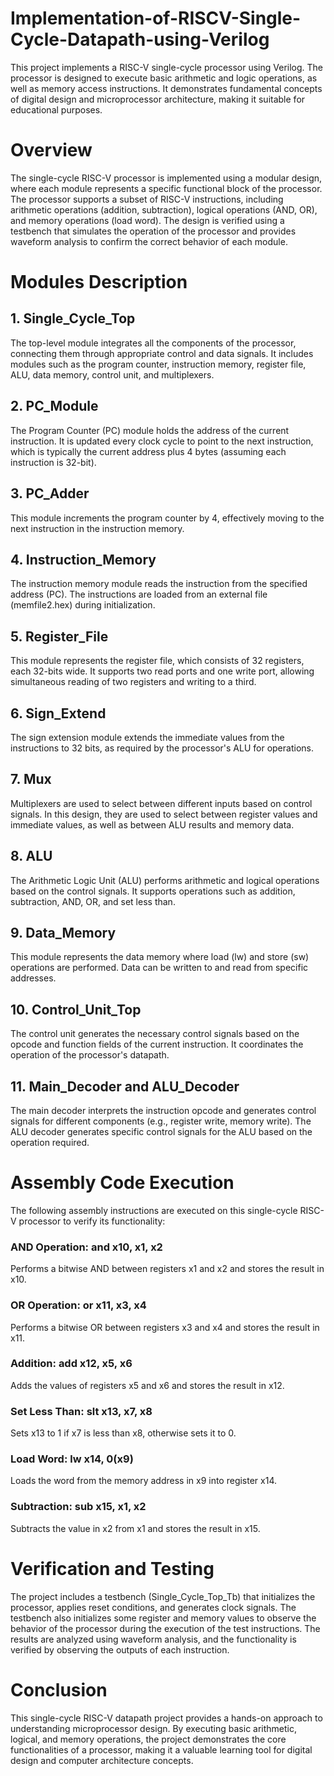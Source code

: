 # Implementation-of-RISCV-Single-Cycle-Datapath-using-Verilog

This project implements a RISC-V single-cycle processor using Verilog. The processor is designed to execute basic arithmetic and logic operations, as well as memory access instructions. It demonstrates fundamental concepts of digital design and microprocessor architecture, making it suitable for educational purposes.

# Overview
The single-cycle RISC-V processor is implemented using a modular design, where each module represents a specific functional block of the processor. The processor supports a subset of RISC-V instructions, including arithmetic operations (addition, subtraction), logical operations (AND, OR), and memory operations (load word). The design is verified using a testbench that simulates the operation of the processor and provides waveform analysis to confirm the correct behavior of each module.

# Modules Description
## 1. Single_Cycle_Top
The top-level module integrates all the components of the processor, connecting them through appropriate control and data signals. It includes modules such as the program counter, instruction memory, register file, ALU, data memory, control unit, and multiplexers.

## 2. PC_Module
The Program Counter (PC) module holds the address of the current instruction. It is updated every clock cycle to point to the next instruction, which is typically the current address plus 4 bytes (assuming each instruction is 32-bit).

## 3. PC_Adder
This module increments the program counter by 4, effectively moving to the next instruction in the instruction memory.

## 4. Instruction_Memory
The instruction memory module reads the instruction from the specified address (PC). The instructions are loaded from an external file (memfile2.hex) during initialization.

## 5. Register_File
This module represents the register file, which consists of 32 registers, each 32-bits wide. It supports two read ports and one write port, allowing simultaneous reading of two registers and writing to a third.

## 6. Sign_Extend
The sign extension module extends the immediate values from the instructions to 32 bits, as required by the processor's ALU for operations.

## 7. Mux
Multiplexers are used to select between different inputs based on control signals. In this design, they are used to select between register values and immediate values, as well as between ALU results and memory data.

## 8. ALU
The Arithmetic Logic Unit (ALU) performs arithmetic and logical operations based on the control signals. It supports operations such as addition, subtraction, AND, OR, and set less than.

## 9. Data_Memory
This module represents the data memory where load (lw) and store (sw) operations are performed. Data can be written to and read from specific addresses.

## 10. Control_Unit_Top
The control unit generates the necessary control signals based on the opcode and function fields of the current instruction. It coordinates the operation of the processor's datapath.

## 11. Main_Decoder and ALU_Decoder
The main decoder interprets the instruction opcode and generates control signals for different components (e.g., register write, memory write). The ALU decoder generates specific control signals for the ALU based on the operation required.

# Assembly Code Execution
The following assembly instructions are executed on this single-cycle RISC-V processor to verify its functionality:

### AND Operation: and x10, x1, x2

Performs a bitwise AND between registers x1 and x2 and stores the result in x10.
### OR Operation: or x11, x3, x4

Performs a bitwise OR between registers x3 and x4 and stores the result in x11.
### Addition: add x12, x5, x6

Adds the values of registers x5 and x6 and stores the result in x12.
### Set Less Than: slt x13, x7, x8

Sets x13 to 1 if x7 is less than x8, otherwise sets it to 0.
### Load Word: lw x14, 0(x9)

Loads the word from the memory address in x9 into register x14.
### Subtraction: sub x15, x1, x2

Subtracts the value in x2 from x1 and stores the result in x15.

# Verification and Testing
The project includes a testbench (Single_Cycle_Top_Tb) that initializes the processor, applies reset conditions, and generates clock signals.
The testbench also initializes some register and memory values to observe the behavior of the processor during the execution of the test instructions.
The results are analyzed using waveform analysis, and the functionality is verified by observing the outputs of each instruction.

# Conclusion
This single-cycle RISC-V datapath project provides a hands-on approach to understanding microprocessor design. By executing basic arithmetic, logical, and memory operations, the project demonstrates the core functionalities of a processor, making it a valuable learning tool for digital design and computer architecture concepts.
